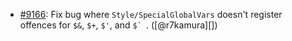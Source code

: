 * [#9166](https://github.com/rubocop-hq/rubocop/pull/9166): Fix bug where `Style/SpecialGlobalVars` doesn't register offences for `$&`, `$+`, `$'`, and ``$` ``. ([@r7kamura][])
